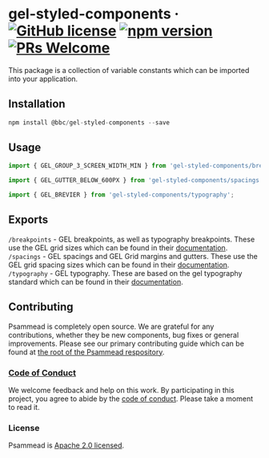 # gel-styled-components &middot; [![GitHub license](https://img.shields.io/badge/license-Apache%202.0-blue.svg)](https://github.com/BBC-News/psammead/blob/latest/LICENSE) [![npm version](https://img.shields.io/npm/v/@bbc/gel-styled-components.svg)](https://www.npmjs.com/package/@bbc/gel-styled-components) [![PRs Welcome](https://img.shields.io/badge/PRs-welcome-brightgreen.svg)](https://reactjs.org/docs/how-to-contribute.html#your-first-pull-request)

This package is a collection of variable constants which can be imported into your application.

## Installation

```jsx
npm install @bbc/gel-styled-components --save
```

## Usage

```jsx
import { GEL_GROUP_3_SCREEN_WIDTH_MIN } from 'gel-styled-components/breakpoints';

import { GEL_GUTTER_BELOW_600PX } from 'gel-styled-components/spacings';

import { GEL_BREVIER } from 'gel-styled-components/typography';
```

## Exports

`/breakpoints` - GEL breakpoints, as well as typography breakpoints. These use the GEL grid sizes which can be found in their [documentation](https://www.bbc.co.uk/gel/guidelines/grid#grid-sizes).  
`/spacings` - GEL spacings and GEL Grid margins and gutters. These use the GEL grid spacing sizes which can be found in their [documentation](https://www.bbc.co.uk/gel/guidelines/grid#spacing-layout).  
`/typography` - GEL typography. These are based on the gel typography standard which can be found in their [documentation](https://www.bbc.co.uk/gel/guidelines/typography).

## Contributing

Psammead is completely open source. We are grateful for any contributions, whether they be new components, bug fixes or general improvements. Please see our primary contributing guide which can be found at [the root of the Psammead respository](https://github.com/BBC-News/psammead/blob/latest/CONTRIBUTING.md).

### [Code of Conduct](https://github.com/BBC-News/psammead/blob/latest/CODE_OF_CONDUCT.md)

We welcome feedback and help on this work. By participating in this project, you agree to abide by the [code of conduct](https://github.com/BBC-News/psammead/blob/latest/CODE_OF_CONDUCT.md). Please take a moment to read it.

### License

Psammead is [Apache 2.0 licensed](https://github.com/BBC-News/psammead/blob/latest/LICENSE).

